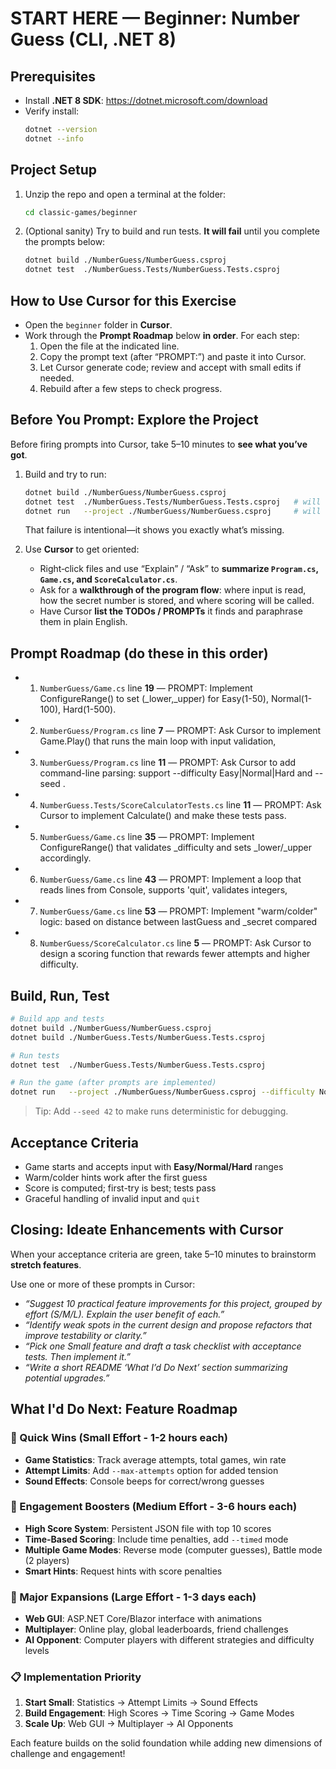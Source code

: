 # START HERE — Beginner: Number Guess (CLI, .NET 8)

## Prerequisites
- Install **.NET 8 SDK**: https://dotnet.microsoft.com/download
- Verify install:
  ```bash
  dotnet --version
  dotnet --info
  ```

## Project Setup
1. Unzip the repo and open a terminal at the folder:
   ```bash
   cd classic-games/beginner
   ```
2. (Optional sanity) Try to build and run tests. **It will fail** until you complete the prompts below:
   ```bash
   dotnet build ./NumberGuess/NumberGuess.csproj
   dotnet test  ./NumberGuess.Tests/NumberGuess.Tests.csproj
   ```

## How to Use Cursor for this Exercise
- Open the `beginner` folder in **Cursor**.
- Work through the **Prompt Roadmap** below **in order**. For each step:
  1. Open the file at the indicated line.
  2. Copy the prompt text (after “PROMPT:”) and paste it into Cursor.
  3. Let Cursor generate code; review and accept with small edits if needed.
  4. Rebuild after a few steps to check progress.


## Before You Prompt: Explore the Project
Before firing prompts into Cursor, take 5–10 minutes to **see what you’ve got**.

1. Build and try to run:
   ```bash
   dotnet build ./NumberGuess/NumberGuess.csproj
   dotnet test  ./NumberGuess.Tests/NumberGuess.Tests.csproj   # will fail at first
   dotnet run   --project ./NumberGuess/NumberGuess.csproj     # will likely throw NotImplementedException
   ```
   That failure is intentional—it shows you exactly what’s missing.

2. Use **Cursor** to get oriented:
   - Right‑click files and use “Explain” / “Ask” to **summarize `Program.cs`, `Game.cs`, and `ScoreCalculator.cs`**.
   - Ask for a **walkthrough of the program flow**: where input is read, how the secret number is stored, and where scoring will be called.
   - Have Cursor **list the TODOs / PROMPTs** it finds and paraphrase them in plain English.


## Prompt Roadmap (do these in this order)
- 1. `NumberGuess/Game.cs` line **19** — PROMPT: Implement ConfigureRange() to set (_lower,_upper) for Easy(1-50), Normal(1-100), Hard(1-500).
- 2. `NumberGuess/Program.cs` line **7** — PROMPT: Ask Cursor to implement Game.Play() that runs the main loop with input validation,
- 3. `NumberGuess/Program.cs` line **11** — PROMPT: Ask Cursor to add command-line parsing: support --difficulty Easy|Normal|Hard and --seed <int>.
- 4. `NumberGuess.Tests/ScoreCalculatorTests.cs` line **11** — PROMPT: Ask Cursor to implement Calculate() and make these tests pass.
- 5. `NumberGuess/Game.cs` line **35** — PROMPT: Implement ConfigureRange() that validates _difficulty and sets _lower/_upper accordingly.
- 6. `NumberGuess/Game.cs` line **43** — PROMPT: Implement a loop that reads lines from Console, supports 'quit', validates integers,
- 7. `NumberGuess/Game.cs` line **53** — PROMPT: Implement "warm/colder" logic: based on distance between lastGuess and _secret compared
- 8. `NumberGuess/ScoreCalculator.cs` line **5** — PROMPT: Ask Cursor to design a scoring function that rewards fewer attempts and higher difficulty.

## Build, Run, Test
```bash
# Build app and tests
dotnet build ./NumberGuess/NumberGuess.csproj
dotnet build ./NumberGuess.Tests/NumberGuess.Tests.csproj

# Run tests
dotnet test  ./NumberGuess.Tests/NumberGuess.Tests.csproj

# Run the game (after prompts are implemented)
dotnet run   --project ./NumberGuess/NumberGuess.csproj --difficulty Normal
```
> Tip: Add `--seed 42` to make runs deterministic for debugging.

## Acceptance Criteria
- Game starts and accepts input with **Easy/Normal/Hard** ranges
- Warm/colder hints work after the first guess
- Score is computed; first-try is best; tests pass
- Graceful handling of invalid input and `quit`

## Closing: Ideate Enhancements with Cursor
When your acceptance criteria are green, take 5–10 minutes to brainstorm **stretch features**.

Use one or more of these prompts in Cursor:
- *“Suggest 10 practical feature improvements for this project, grouped by effort (S/M/L). Explain the user benefit of each.”*
- *“Identify weak spots in the current design and propose refactors that improve testability or clarity.”*
- *“Pick one Small feature and draft a task checklist with acceptance tests. Then implement it.”*
- *“Write a short README ‘What I’d Do Next’ section summarizing potential upgrades.”*

## What I'd Do Next: Feature Roadmap

### 🚀 Quick Wins (Small Effort - 1-2 hours each)
- **Game Statistics**: Track average attempts, total games, win rate
- **Attempt Limits**: Add `--max-attempts` option for added tension  
- **Sound Effects**: Console beeps for correct/wrong guesses

### 🎯 Engagement Boosters (Medium Effort - 3-6 hours each)
- **High Score System**: Persistent JSON file with top 10 scores
- **Time-Based Scoring**: Include time penalties, add `--timed` mode
- **Multiple Game Modes**: Reverse mode (computer guesses), Battle mode (2 players)
- **Smart Hints**: Request hints with score penalties

### 🌟 Major Expansions (Large Effort - 1-3 days each)
- **Web GUI**: ASP.NET Core/Blazor interface with animations
- **Multiplayer**: Online play, global leaderboards, friend challenges
- **AI Opponent**: Computer players with different strategies and difficulty levels

### 📋 Implementation Priority
1. **Start Small**: Statistics → Attempt Limits → Sound Effects
2. **Build Engagement**: High Scores → Time Scoring → Game Modes  
3. **Scale Up**: Web GUI → Multiplayer → AI Opponents

Each feature builds on the solid foundation while adding new dimensions of challenge and engagement!
